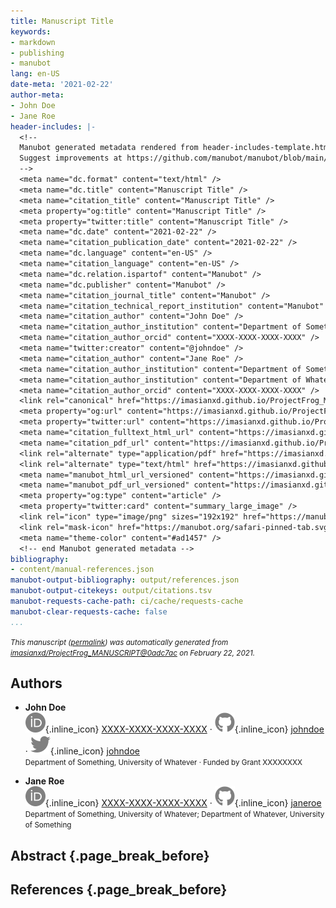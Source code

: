 ```yaml
---
title: Manuscript Title
keywords:
- markdown
- publishing
- manubot
lang: en-US
date-meta: '2021-02-22'
author-meta:
- John Doe
- Jane Roe
header-includes: |-
  <!--
  Manubot generated metadata rendered from header-includes-template.html.
  Suggest improvements at https://github.com/manubot/manubot/blob/main/manubot/process/header-includes-template.html
  -->
  <meta name="dc.format" content="text/html" />
  <meta name="dc.title" content="Manuscript Title" />
  <meta name="citation_title" content="Manuscript Title" />
  <meta property="og:title" content="Manuscript Title" />
  <meta property="twitter:title" content="Manuscript Title" />
  <meta name="dc.date" content="2021-02-22" />
  <meta name="citation_publication_date" content="2021-02-22" />
  <meta name="dc.language" content="en-US" />
  <meta name="citation_language" content="en-US" />
  <meta name="dc.relation.ispartof" content="Manubot" />
  <meta name="dc.publisher" content="Manubot" />
  <meta name="citation_journal_title" content="Manubot" />
  <meta name="citation_technical_report_institution" content="Manubot" />
  <meta name="citation_author" content="John Doe" />
  <meta name="citation_author_institution" content="Department of Something, University of Whatever" />
  <meta name="citation_author_orcid" content="XXXX-XXXX-XXXX-XXXX" />
  <meta name="twitter:creator" content="@johndoe" />
  <meta name="citation_author" content="Jane Roe" />
  <meta name="citation_author_institution" content="Department of Something, University of Whatever" />
  <meta name="citation_author_institution" content="Department of Whatever, University of Something" />
  <meta name="citation_author_orcid" content="XXXX-XXXX-XXXX-XXXX" />
  <link rel="canonical" href="https://imasianxd.github.io/ProjectFrog_MANUSCRIPT/" />
  <meta property="og:url" content="https://imasianxd.github.io/ProjectFrog_MANUSCRIPT/" />
  <meta property="twitter:url" content="https://imasianxd.github.io/ProjectFrog_MANUSCRIPT/" />
  <meta name="citation_fulltext_html_url" content="https://imasianxd.github.io/ProjectFrog_MANUSCRIPT/" />
  <meta name="citation_pdf_url" content="https://imasianxd.github.io/ProjectFrog_MANUSCRIPT/manuscript.pdf" />
  <link rel="alternate" type="application/pdf" href="https://imasianxd.github.io/ProjectFrog_MANUSCRIPT/manuscript.pdf" />
  <link rel="alternate" type="text/html" href="https://imasianxd.github.io/ProjectFrog_MANUSCRIPT/v/0adc7acc1e9da36b30b2680fcc74296719668763/" />
  <meta name="manubot_html_url_versioned" content="https://imasianxd.github.io/ProjectFrog_MANUSCRIPT/v/0adc7acc1e9da36b30b2680fcc74296719668763/" />
  <meta name="manubot_pdf_url_versioned" content="https://imasianxd.github.io/ProjectFrog_MANUSCRIPT/v/0adc7acc1e9da36b30b2680fcc74296719668763/manuscript.pdf" />
  <meta property="og:type" content="article" />
  <meta property="twitter:card" content="summary_large_image" />
  <link rel="icon" type="image/png" sizes="192x192" href="https://manubot.org/favicon-192x192.png" />
  <link rel="mask-icon" href="https://manubot.org/safari-pinned-tab.svg" color="#ad1457" />
  <meta name="theme-color" content="#ad1457" />
  <!-- end Manubot generated metadata -->
bibliography:
- content/manual-references.json
manubot-output-bibliography: output/references.json
manubot-output-citekeys: output/citations.tsv
manubot-requests-cache-path: ci/cache/requests-cache
manubot-clear-requests-cache: false
...
```







<small><em>
This manuscript
([permalink](https://imasianxd.github.io/ProjectFrog_MANUSCRIPT/v/0adc7acc1e9da36b30b2680fcc74296719668763/))
was automatically generated
from [imasianxd/ProjectFrog_MANUSCRIPT@0adc7ac](https://github.com/imasianxd/ProjectFrog_MANUSCRIPT/tree/0adc7acc1e9da36b30b2680fcc74296719668763)
on February 22, 2021.
</em></small>

## Authors



+ **John Doe**<br>
    ![ORCID icon](images/orcid.svg){.inline_icon}
    [XXXX-XXXX-XXXX-XXXX](https://orcid.org/XXXX-XXXX-XXXX-XXXX)
    · ![GitHub icon](images/github.svg){.inline_icon}
    [johndoe](https://github.com/johndoe)
    · ![Twitter icon](images/twitter.svg){.inline_icon}
    [johndoe](https://twitter.com/johndoe)<br>
  <small>
     Department of Something, University of Whatever
     · Funded by Grant XXXXXXXX
  </small>

+ **Jane Roe**<br>
    ![ORCID icon](images/orcid.svg){.inline_icon}
    [XXXX-XXXX-XXXX-XXXX](https://orcid.org/XXXX-XXXX-XXXX-XXXX)
    · ![GitHub icon](images/github.svg){.inline_icon}
    [janeroe](https://github.com/janeroe)<br>
  <small>
     Department of Something, University of Whatever; Department of Whatever, University of Something
  </small>



## Abstract {.page_break_before}




## References {.page_break_before}

<!-- Explicitly insert bibliography here -->
<div id="refs"></div>
